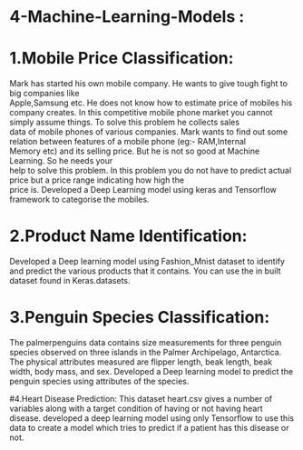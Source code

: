# 4-Machine-Learning-Models :

# 1.Mobile Price Classification:   
 Mark has started his own mobile company. He wants to give tough fight to big companies like  
 Apple,Samsung etc.
 He does not know how to estimate price of mobiles his company creates. In this competitive 
 mobile phone market you cannot simply assume things. To solve this problem he collects sales   
 data of mobile phones of various companies.
 Mark wants to find out some relation between features of a mobile phone (eg:- RAM,Internal  
 Memory etc) and its selling price. But he is not so good at Machine Learning. So he needs your  
 help to solve this problem.
In this problem you do not have to predict actual price but a price range indicating how high the  
price is.
Developed a Deep Learning model using keras and Tensorflow framework to categorise the mobiles.


# 2.Product Name Identification:
Developed a Deep learning model using Fashion_Mnist dataset to identify and predict the various products that it contains. You can use the in built dataset found in Keras.datasets.


# 3.Penguin Species Classification:
The palmerpenguins data contains size measurements for three penguin species observed on three islands in the Palmer Archipelago, Antarctica. The physical attributes measured are flipper length, beak length, beak width, body mass, and sex.
Developed a Deep learning model to predict the penguin species using attributes of the species.


#4.Heart Disease Prediction:
This dataset heart.csv gives a number of variables along with a target condition of having or not having heart disease.
developed a deep learning model using only Tensorflow to use this data to create a model which tries to predict if a patient has this disease or not.
